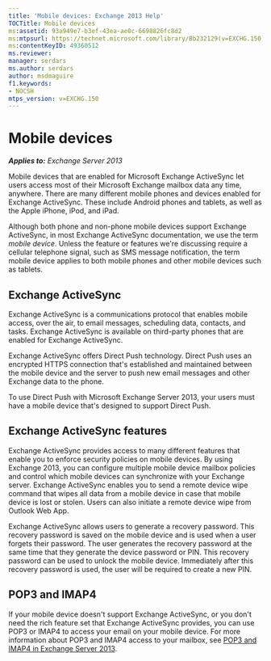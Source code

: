 ```yaml
---
title: 'Mobile devices: Exchange 2013 Help'
TOCTitle: Mobile devices
ms:assetid: 93a949e7-b3ef-43ea-ae0c-6698826fc8d2
ms:mtpsurl: https://technet.microsoft.com/library/Bb232129(v=EXCHG.150)
ms:contentKeyID: 49360512
ms.reviewer: 
manager: serdars
ms.author: serdars
author: msdmaguire
f1.keywords:
- NOCSH
mtps_version: v=EXCHG.150
---
```


# Mobile devices

_**Applies to:** Exchange Server 2013_

Mobile devices that are enabled for Microsoft Exchange ActiveSync let users access most of their Microsoft Exchange mailbox data any time, anywhere. There are many different mobile phones and devices enabled for Exchange ActiveSync. These include Android phones and tablets, as well as the Apple iPhone, iPod, and iPad.

Although both phone and non-phone mobile devices support Exchange ActiveSync, in most Exchange ActiveSync documentation, we use the term *mobile device*. Unless the feature or features we're discussing require a cellular telephone signal, such as SMS message notification, the term mobile device applies to both mobile phones and other mobile devices such as tablets.

## Exchange ActiveSync

Exchange ActiveSync is a communications protocol that enables mobile access, over the air, to email messages, scheduling data, contacts, and tasks. Exchange ActiveSync is available on third-party phones that are enabled for Exchange ActiveSync.

Exchange ActiveSync offers Direct Push technology. Direct Push uses an encrypted HTTPS connection that's established and maintained between the mobile device and the server to push new email messages and other Exchange data to the phone.

To use Direct Push with Microsoft Exchange Server 2013, your users must have a mobile device that's designed to support Direct Push.

## Exchange ActiveSync features

Exchange ActiveSync provides access to many different features that enable you to enforce security policies on mobile devices. By using Exchange 2013, you can configure multiple mobile device mailbox policies and control which mobile devices can synchronize with your Exchange server. Exchange ActiveSync enables you to send a remote device wipe command that wipes all data from a mobile device in case that mobile device is lost or stolen. Users can also initiate a remote device wipe from Outlook Web App.

Exchange ActiveSync allows users to generate a recovery password. This recovery password is saved on the mobile device and is used when a user forgets their password. The user generates the recovery password at the same time that they generate the device password or PIN. This recovery password can be used to unlock the mobile device. Immediately after this recovery password is used, the user will be required to create a new PIN.

## POP3 and IMAP4

If your mobile device doesn't support Exchange ActiveSync, or you don't need the rich feature set that Exchange ActiveSync provides, you can use POP3 or IMAP4 to access your email on your mobile device. For more information about POP3 and IMAP4 access to your mailbox, see [POP3 and IMAP4 in Exchange Server 2013](pop3-and-imap4-in-exchange-server-2013-exchange-2013-help.md).
